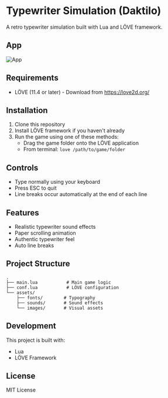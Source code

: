 # Typewriter Simulation (Daktilo)

A retro typewriter simulation built with Lua and LÖVE framework.

## App

![App](./app.png)

## Requirements

- LÖVE (11.4 or later) - Download from https://love2d.org/

## Installation

1. Clone this repository
2. Install LÖVE framework if you haven't already
3. Run the game using one of these methods:
   - Drag the game folder onto the LÖVE application
   - From terminal: `love /path/to/game/folder`

## Controls

- Type normally using your keyboard
- Press ESC to quit
- Line breaks occur automatically at the end of each line

## Features

- Realistic typewriter sound effects
- Paper scrolling animation
- Authentic typewriter feel
- Auto line breaks

## Project Structure

```
.
├── main.lua           # Main game logic
├── conf.lua           # LÖVE configuration
└── assets/
    ├── fonts/        # Typography
    ├── sounds/       # Sound effects
    └── images/       # Visual assets
```

## Development

This project is built with:
- Lua
- LÖVE Framework

## License

MIT License 